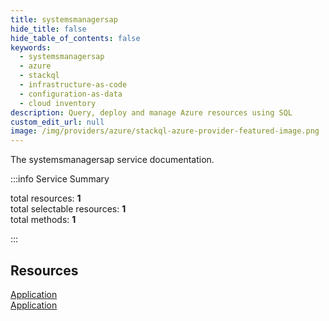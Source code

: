 ```yaml
---
title: systemsmanagersap
hide_title: false
hide_table_of_contents: false
keywords:
  - systemsmanagersap
  - azure
  - stackql
  - infrastructure-as-code
  - configuration-as-data
  - cloud inventory
description: Query, deploy and manage Azure resources using SQL
custom_edit_url: null
image: /img/providers/azure/stackql-azure-provider-featured-image.png
---
```


The systemsmanagersap service documentation.

:::info Service Summary

<div class="row">
<div class="providerDocColumn">
<span>total resources:&nbsp;<b>1</b></span><br />
<span>total selectable resources:&nbsp;<b>1</b></span><br />
<span>total methods:&nbsp;<b>1</b></span><br />
</div>
</div>

:::

## Resources
<div class="row">
<div class="providerDocColumn">
<a href="/providers/azure/systemsmanagersap/Application/">Application</a>
</div>
<div class="providerDocColumn">
<a href="/providers/azure/systemsmanagersap/Application/">Application</a>
</div>
</div>